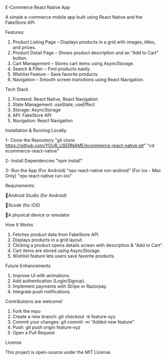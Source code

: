 E-Commerce React Native App

A simple e-commerce mobile app built using React Native and the FakeStore API. 

Features:
1. Product Listing Page – Displays products in a grid with images, titles, and prices.
2. Product Detail Page – Shows product description and an "Add to Cart" button.
3. Cart Management – Stores cart items using AsyncStorage.
4. Search & Filter – Find products easily.
5. Wishlist Feature – Save favorite products.
6. Navigation – Smooth screen transitions using React Navigation.



Tech Stack
1. Frontend: React Native, React Navigation
2. State Management: useState, useEffect
3. Storage: AsyncStorage
4. API: FakeStore API
5. Navigation: React Navigation

Installation & Running Locally:

1️- Clone the Repository
"git clone https://github.com/YOUR_USERNAME/ecommerce-react-native.git"
"cd ecommerce-react-native"

2️- Install Dependencies
"npm install"

3️- Run the App (For Android)
"npx react-native run-android"
(For ios - Mac Only)
"npx react-native run-ios"




Requirements:

🔹Android Studio (for Android)

🔹Xcode (for iOS)

🔹A physical device or emulator




How It Works
1. Fetches product data from FakeStore API.
2. Displays products in a grid layout.
3. Clicking a product opens details screen with description & "Add to Cart".
4. Cart items are stored using AsyncStorage.
5. Wishlist feature lets users save favorite products.




Future Enhancements

1. Improve UI with animations.
2. Add authentication (Login/Signup).
3. Implement payments with Stripe or Razorpay.
4. Integrate push notifications.


Contributions are welcome! 
1. Fork the repo
2. Create a new branch: git checkout -b feature-xyz
3. Commit your changes: git commit -m "Added new feature"
4. Push: git push origin feature-xyz
5. Open a Pull Request




License

This project is open-source under the MIT License.

